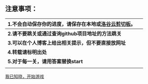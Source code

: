 

## 注意事项：

| 1.不会自动保存你的进度，请保存在本地或[洛谷云剪切板](https://www.luogu.com.cn/paste)。 |      |
| ------------------------------------------------------------ | ---- |
| **2.请不要跳关或通过查询github项目地址的方法跳关**           |      |
| **3.可以在个人博客上给出相关提示，但不要直接放网址**         |      |
| **4.转载请标明出处**                                         |      |
| **5.对于每一关，请用答案替换start**                          |      |
|                                                              |      |

[我已知晓，开始游戏](https://nazo.wangdemao.cf/start/level-1)

